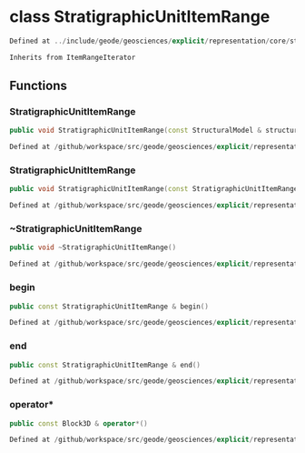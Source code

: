 # class StratigraphicUnitItemRange

```cpp
Defined at ../include/geode/geosciences/explicit/representation/core/structural_model.h#117
```

```cpp
Inherits from ItemRangeIterator
```



## Functions

### StratigraphicUnitItemRange

```cpp
public void StratigraphicUnitItemRange(const StructuralModel & structural_model, const StratigraphicUnit3D & stratigraphic_unit)
```

```cpp
Defined at /github/workspace/src/geode/geosciences/explicit/representation/core/structural_model.cpp#148
```

### StratigraphicUnitItemRange

```cpp
public void StratigraphicUnitItemRange(const StratigraphicUnitItemRange & range)
```

```cpp
Defined at /github/workspace/src/geode/geosciences/explicit/representation/core/structural_model.cpp#157
```

### ~StratigraphicUnitItemRange

```cpp
public void ~StratigraphicUnitItemRange()
```

```cpp
Defined at /github/workspace/src/geode/geosciences/explicit/representation/core/structural_model.cpp#164
```

### begin

```cpp
public const StratigraphicUnitItemRange & begin()
```

```cpp
Defined at /github/workspace/src/geode/geosciences/explicit/representation/core/structural_model.cpp#168
```

### end

```cpp
public const StratigraphicUnitItemRange & end()
```

```cpp
Defined at /github/workspace/src/geode/geosciences/explicit/representation/core/structural_model.cpp#174
```

### operator*

```cpp
public const Block3D & operator*()
```

```cpp
Defined at /github/workspace/src/geode/geosciences/explicit/representation/core/structural_model.cpp#180
```



